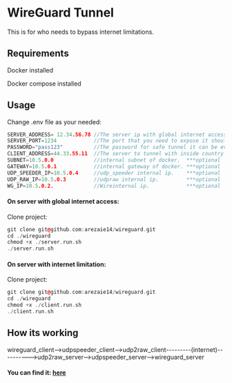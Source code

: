 # WireGuard Tunnel

This is for who needs to bypass internet limitations.

## Requirements
Docker installed

Docker compose installed
## Usage
Change .env file as your needed:
```c++
SERVER_ADDRESS= 12.34.56.78 //The server ip with global internet access
SERVER_PORT=1234            //The port that you need to expose it should below 65535
PASSWORD="pass123"          //The password for safe tunnel it can be every thing
CLIENT_ADDRESS=44.33.55.11  //The server to tunnel with inside country 
SUBNET=10.5.0.0             //internal subnet of docker.  ***optional
GATEWAY=10.5.0.1            //internal gateway of docker. ***optional 
UDP_SPEEDER_IP=10.5.0.4     //udp_speeder internal ip.    ***optional
UDP_RAW_IP=10.5.0.3         //udpraw internal ip.         ***optional
WG_IP=10.5.0.2.             //Wireinternal ip.            ***optional
```
#### On server with global internet access:
Clone project:

```c++
git clone git@github.com:arezaie14/wireguard.git
cd ./wireguard
chmod +x ./server.run.sh
./server.run.sh
```
#### On server with internet limitation:
Clone project:

```c++
git clone git@github.com:arezaie14/wireguard.git
cd ./wireguard
chmod +x ./client.run.sh
./client.run.sh
```


## How its working

wireguard_client-->udpspeeder_client-->udp2raw_client---------(internet)---------->udp2raw_server-->udpspeeder_server-->wireguard_server

#### You can find it: [here](https://github.com/wangyu-/udp2raw/wiki/bypass-mtu-limitation)
